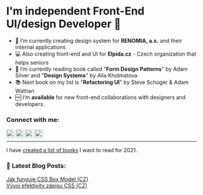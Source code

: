# I'm independent Front-End UI/design Developer 👋

- 🎨 I’m currently creating design system for **RENOMIA, a.s.** and their internal applications
- 💻 Also creating front-end and UI for **Elpida.cz** - Czech organization that helps seniors
- 📖 I’m currently reading book called "**Form Design Patterns**" by Adam Silver and "**Design Systems**" by Alla Kholmatova
- 📚 Next book on my list is "**Refactoring UI**" by Steve Schoger & Adam Wathan
- 🆓 I’m **available** for new front-end collaborations with designers and developers.


### Connect with me:

[<img align="left" alt="Personal web site" width="22px" src="http://www.ondrejkonecny.cz/assets/svg/iconfinder_social-media_web_1873909.svg" />](http://www.ondrejkonecny.cz/)
[<img align="left" alt="Twitter account" width="22px" src="http://www.ondrejkonecny.cz/assets/svg/iconfinder_social-media_twitter_1543317.svg" />](https://twitter.com/ondrejkonecny)
[<img align="left" alt="Linkedin account" width="22px" src="http://www.ondrejkonecny.cz/assets/svg/iconfinder_social-media_linkedin_1727490.svg" />](https://www.linkedin.com/in/ondrejkonec/)
[<img align="left" alt="E-mail me" width="22px" src="http://www.ondrejkonecny.cz/assets/svg/iconfinder_social-media_gmail_1873613.svg" />](mailto:ondrej.konecny@gmail.com)


<br>

---
I have [created a list of books](https://github.com/ondrejko/ondrejko/blob/main/books.md) I want to read for 2021.
### 📕 Latest Blog Posts:
[Jak funguje CSS Box Model (CZ)](https://frontend.garden/jak-funguje-css-box-model/) <br>
[Vývoj efektivity zápisu CSS (CZ)](https://medium.com/@ondrej.konecny/efektivn%C3%AD-stylov%C3%A1n%C3%AD-od-html-element%C5%AF-po-styled-components-be9198308904)

